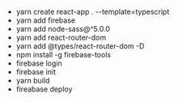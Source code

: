 * yarn create react-app . --template=typescript
* yarn add firebase
* yarn add node-sass@^5.0.0
* yarn add react-router-dom
* yarn add @types/react-router-dom -D
* npm install -g firebase-tools
* firebase login
* firebase init
* yarn build
* fireabase deploy

